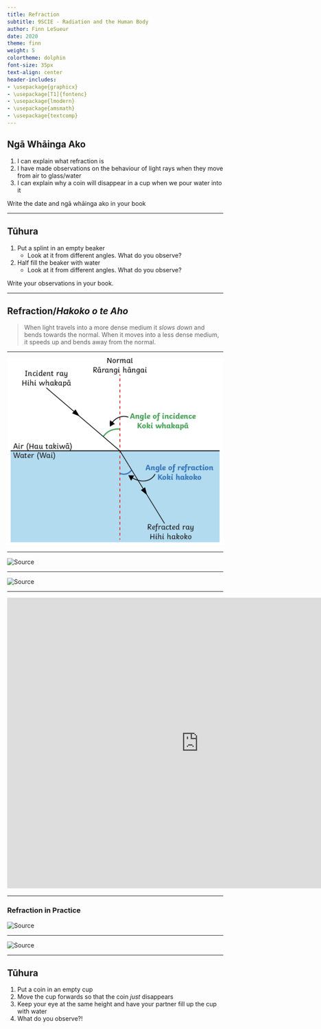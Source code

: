 ```yaml
---
title: Refraction
subtitle: 9SCIE - Radiation and the Human Body
author: Finn LeSueur
date: 2020
theme: finn
weight: 5
colortheme: dolphin
font-size: 35px
text-align: center
header-includes:
- \usepackage{graphicx}
- \usepackage[T1]{fontenc}
- \usepackage{lmodern}
- \usepackage{amsmath}
- \usepackage{textcomp}
---
```


## Ngā Whāinga Ako

1. I can explain what refraction is
2. I have made observations on the behaviour of light rays when they move from air to glass/water
3. I can explain why a coin will disappear in a cup when we pour water into it

<p class="instruction">Write the date and ngā whāinga ako in your book</p>

---

## Tūhura

1. Put a splint in an empty beaker
    - Look at it from different angles. What do you observe?
2. Half fill the beaker with water
    - Look at it from different angles. What do you observe?

Write your observations in your book.

---

## Refraction/_Hakoko o te Aho_

> When light travels into a more dense medium it _slows down_ and bends towards the normal. When it moves into a less dense medium, it speeds up and bends away from the normal.

---

![](../assets/refraction.png)

---

![[Source](https://en.wikipedia.org/wiki/Refraction)](https://upload.wikimedia.org/wikipedia/commons/8/85/Refraction_photo.png)

---

![[Source](http://munnscience.weebly.com/refraction-lab.html)](http://munnscience.weebly.com/uploads/3/8/0/6/38066171/published/168582653_1.jpg)

---

<iframe width="892" height="678" src="https://www.youtube.com/embed/ZHXS3f-JtYk" frameborder="0" allow="accelerometer; autoplay; clipboard-write; encrypted-media; gyroscope; picture-in-picture" allowfullscreen></iframe>

---

### Refraction in Practice

![[Source](http://munnscience.weebly.com/refraction-lab.html)](http://munnscience.weebly.com/uploads/3/8/0/6/38066171/158235059_1.jpg)

---

![[Source](https://materialford.wordpress.com/2014/05/16/introduction-to-research-light/)](https://materialford.files.wordpress.com/2014/05/refraction-and-reflection.jpg)

---

## Tūhura

1. Put a coin in an empty cup
2. Move the cup forwards so that the coin _just_ disappears
3. Keep your eye at the same height and have your partner fill up the cup with water
4. What do you observe?!
